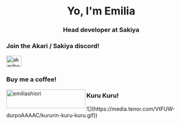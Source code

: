 <h1 align="center">Yo, I'm Emilia</h1>
<h3 align="center">Head developer at Sakiya</h3>

<h3 align="left">Join the Akari / Sakiya discord!</h3>
<a href="https://discord.gg/SjKgKAmEBM" target="blank"><img align="center" src="https://raw.githubusercontent.com/rahuldkjain/github-profile-readme-generator/master/src/images/icons/Social/discord.svg" alt="akaribot" height="30" width="40" /></a>
<h3 align="left">Buy me a coffee!</h3>
<a href="https://ko-fi.com/emiliashiori"> <img align="left" src="https://cdn.ko-fi.com/cdn/kofi3.png?v=3" height="50" width="210" alt="emiliashiori" /></a>
<h3 align="left">Kuru Kuru!</h3>
![](https://media.tenor.com/VtFUW-durpoAAAAC/kururin-kuru-kuru.gif))
